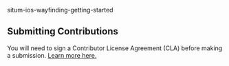 situm-ios-wayfinding-getting-started


## Submitting Contributions

You will need to sign a Contributor License Agreement (CLA) before making a submission. 
[Learn more here.](https://situm.com/contributions/)

